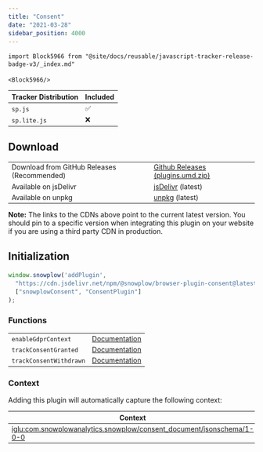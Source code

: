 ```yaml
---
title: "Consent"
date: "2021-03-28"
sidebar_position: 4000
---
```


```mdx-code-block
import Block5966 from "@site/docs/reusable/javascript-tracker-release-badge-v3/_index.md"

<Block5966/>
```

| Tracker Distribution | Included |
| --- | --- |
| `sp.js` | ✅ |
| `sp.lite.js` | ❌ |

## Download

<table class="has-fixed-layout"><tbody><tr><td>Download from GitHub Releases (Recommended)</td><td><a href="https://github.com/snowplow/snowplow-javascript-tracker/releases" target="_blank" rel="noreferrer noopener">Github Releases (plugins.umd.zip)</a></td></tr><tr><td>Available on jsDelivr</td><td><a href="https://cdn.jsdelivr.net/npm/@snowplow/browser-plugin-consent@latest/dist/index.umd.min.js" target="_blank" rel="noreferrer noopener">jsDelivr</a> (latest)</td></tr><tr><td>Available on unpkg</td><td><a href="https://unpkg.com/@snowplow/browser-plugin-consent@latest/dist/index.umd.min.js" target="_blank" rel="noreferrer noopener">unpkg</a> (latest)</td></tr></tbody></table>

**Note:** The links to the CDNs above point to the current latest version. You should pin to a specific version when integrating this plugin on your website if you are using a third party CDN in production.

## Initialization

```javascript
window.snowplow('addPlugin', 
  "https://cdn.jsdelivr.net/npm/@snowplow/browser-plugin-consent@latest/dist/index.umd.min.js",
  ["snowplowConsent", "ConsentPlugin"]
);
```

### Functions

<table class="has-fixed-layout"><tbody><tr><td><code>enableGdprContext</code></td><td><a href="/docs/collecting-data/collecting-from-own-applications/javascript-trackers/web-tracker/previous-versions/javascript-tracker-v3/tracking-events/#gdpr-context">Documentation</a></td></tr><tr><td><code>trackConsentGranted</code></td><td><a href="/docs/collecting-data/collecting-from-own-applications/javascript-trackers/web-tracker/previous-versions/javascript-tracker-v3/tracking-events/#trackConsentGranted">Documentation</a></td></tr><tr><td><code>trackConsentWithdrawn</code></td><td><a href="/docs/collecting-data/collecting-from-own-applications/javascript-trackers/web-tracker/previous-versions/javascript-tracker-v3/tracking-events/#trackConsentWithdrawn">Documentation</a></td></tr></tbody></table>

### Context

Adding this plugin will automatically capture the following context:

| Context | Example |
| --- | --- |
| [iglu:com.snowplowanalytics.snowplow/consent_document/jsonschema/1-0-0](https://github.com/snowplow/iglu-central/blob/master/schemas/com.snowplowanalytics.snowplow/consent_document/jsonschema/1-0-0) | ![](images/Screenshot-2021-03-28-at-20.04.43.png) |
